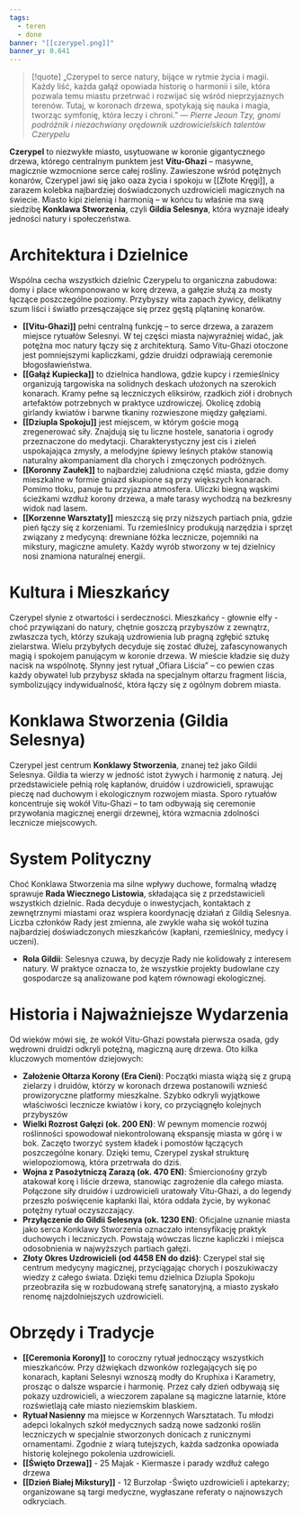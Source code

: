 ```yaml
---
tags:
  - teren
  - done
banner: "[[czerypel.png]]"
banner_y: 0.641
---
```

> [!quote] „Czerypel to serce natury, bijące w rytmie życia i magii. Każdy liść, każda gałąź opowiada historię o harmonii i sile, która pozwala temu miastu przetrwać i rozwijać się wśród nieprzyjaznych terenów. Tutaj, w koronach drzewa, spotykają się nauka i magia, tworząc symfonię, która leczy i chroni.”
>  — _Pierre Jeoun Tzy, gnomi podróżnik i niezachwiany orędownik uzdrowicielskich talentów Czerypelu_

**Czerypel** to niezwykłe miasto, usytuowane w koronie gigantycznego drzewa, którego centralnym punktem jest **Vitu-Ghazi** – masywne, magicznie wzmocnione serce całej rośliny. Zawieszone wśród potężnych konarów, Czerypel jawi się jako oaza życia i spokoju w [[Złote Kręgi]], a zarazem kolebka najbardziej doświadczonych uzdrowicieli magicznych na świecie. Miasto kipi zielenią i harmonią – w końcu tu właśnie ma swą siedzibę **Konklawa Stworzenia**, czyli **Gildia Selesnya**, która wyznaje ideały jedności natury i społeczeństwa.
# Architektura i Dzielnice
Wspólna cecha wszystkich dzielnic Czerypelu to organiczna zabudowa: domy i place wkomponowano w korę drzewa, a gałęzie służą za mosty łączące poszczególne poziomy. Przybyszy wita zapach żywicy, delikatny szum liści i światło przesączające się przez gęstą plątaninę konarów.
- **[[Vitu-Ghazi]]** pełni centralną funkcję – to serce drzewa, a zarazem miejsce rytuałów Selesnyi. W tej części miasta najwyraźniej widać, jak potężna moc natury łączy się z architekturą. Samo Vitu-Ghazi otoczone jest pomniejszymi kapliczkami, gdzie druidzi odprawiają ceremonie błogosławieństwa.
- **[[Gałąź Kupiecka]]** to dzielnica handlowa, gdzie kupcy i rzemieślnicy organizują targowiska na solidnych deskach ułożonych na szerokich konarach. Kramy pełne są leczniczych eliksirów, rzadkich ziół i drobnych artefaktów potrzebnych w praktyce uzdrowiczej. Okolicę zdobią girlandy kwiatów i barwne tkaniny rozwieszone między gałęziami.
- **[[Dziupla Spokoju]]** jest miejscem, w którym goście mogą zregenerować siły. Znajdują się tu liczne hostele, sanatoria i ogrody przeznaczone do medytacji. Charakterystyczny jest cis i zieleń uspokajająca zmysły, a melodyjne śpiewy leśnych ptaków stanowią naturalny akompaniament dla chorych i zmęczonych podróżnych.
- **[[Koronny Zaułek]]** to najbardziej zaludniona część miasta, gdzie domy mieszkalne w formie gniazd skupione są przy większych konarach. Pomimo tłoku, panuje tu przyjazna atmosfera. Uliczki biegną wąskimi ścieżkami wzdłuż korony drzewa, a małe tarasy wychodzą na bezkresny widok nad lasem.
- **[[Korzenne Warsztaty]]** mieszczą się przy niższych partiach pnia, gdzie pień łączy się z korzeniami. Tu rzemieślnicy produkują narzędzia i sprzęt związany z medycyną: drewniane łóżka lecznicze, pojemniki na mikstury, magiczne amulety. Każdy wyrób stworzony w tej dzielnicy nosi znamiona naturalnej energii.
# Kultura i Mieszkańcy
Czerypel słynie z otwartości i serdeczności. Mieszkańcy - głownie elfy - choć przywiązani do natury, chętnie goszczą przybyszów z zewnątrz, zwłaszcza tych, którzy szukają uzdrowienia lub pragną zgłębić sztukę zielarstwa. Wielu przybyłych decyduje się zostać dłużej, zafascynowanych magią i spokojem panującym w koronie drzewa.
W mieście kładzie się duży nacisk na wspólnotę. Słynny jest rytuał „Ofiara Liścia” – co pewien czas każdy obywatel lub przybysz składa na specjalnym ołtarzu fragment liścia, symbolizujący indywidualność, która łączy się z ogólnym dobrem miasta.
# Konklawa Stworzenia (Gildia Selesnya)
Czerypel jest centrum **Konklawy Stworzenia**, znanej też jako Gildii Selesnya. Gildia ta wierzy w jedność istot żywych i harmonię z naturą. Jej przedstawiciele pełnią rolę kapłanów, druidów i uzdrowicieli, sprawując pieczę nad duchowym i ekologicznym rozwojem miasta. Sporo rytuałów koncentruje się wokół Vitu-Ghazi – to tam odbywają się ceremonie przywołania magicznej energii drzewnej, która wzmacnia zdolności lecznicze miejscowych.
# System Polityczny
Choć Konklawa Stworzenia ma silne wpływy duchowe, formalną władzę sprawuje **Rada Wiecznego Listowia**, składająca się z przedstawicieli wszystkich dzielnic. Rada decyduje o inwestycjach, kontaktach z zewnętrznymi miastami oraz wspiera koordynację działań z Gildią Selesnya. Liczba członków Rady jest zmienna, ale zwykle waha się wokół tuzina najbardziej doświadczonych mieszkańców (kapłani, rzemieślnicy, medycy i uczeni).
- **Rola Gildii**: Selesnya czuwa, by decyzje Rady nie kolidowały z interesem natury. W praktyce oznacza to, że wszystkie projekty budowlane czy gospodarcze są analizowane pod kątem równowagi ekologicznej.
# Historia i Najważniejsze Wydarzenia
Od wieków mówi się, że wokół Vitu-Ghazi powstała pierwsza osada, gdy wędrowni druidzi odkryli potężną, magiczną aurę drzewa. Oto kilka kluczowych momentów dziejowych:
- **Założenie Ołtarza Korony (Era Cieni)**: Początki miasta wiążą się z grupą zielarzy i druidów, którzy w koronach drzewa postanowili wznieść prowizoryczne platformy mieszkalne. Szybko odkryli wyjątkowe właściwości lecznicze kwiatów i kory, co przyciągnęło kolejnych przybyszów
- **Wielki Rozrost Gałęzi (ok. 200 EN)**: W pewnym momencie rozwój roślinności spowodował niekontrolowaną ekspansję miasta w górę i w bok. Zaczęto tworzyć system kładek i pomostów łączących poszczególne konary. Dzięki temu, Czerypel zyskał strukturę wielopoziomową, która przetrwała do dziś.
- **Wojna z Pasożytniczą Zarazą (ok. 470 EN)**: Śmiercionośny grzyb atakował korę i liście drzewa, stanowiąc zagrożenie dla całego miasta. Połączone siły druidów i uzdrowicieli uratowały Vitu-Ghazi, a do legendy przeszło poświęcenie kapłanki Ilai, która oddała życie, by wykonać potężny rytuał oczyszczający.
- **Przyłączenie do Gildii Selesnya (ok. 1230 EN)**: Oficjalne uznanie miasta jako serca Konklawy Stworzenia oznaczało intensyfikację praktyk duchowych i leczniczych. Powstają wówczas liczne kapliczki i miejsca odosobnienia w najwyższych partiach gałęzi.
- **Złoty Okres Uzdrowicieli (od 4458 EN do dziś)**: Czerypel stał się centrum medycyny magicznej, przyciągając chorych i poszukiwaczy wiedzy z całego świata. Dzięki temu dzielnica Dziupla Spokoju przeobraziła się w rozbudowaną strefę sanatoryjną, a miasto zyskało renomę najzdolniejszych uzdrowicieli.
# Obrzędy i Tradycje
- **[[Ceremonia Korony]]** to coroczny rytuał jednoczący wszystkich mieszkańców. Przy dźwiękach dzwonków rozlegających się po konarach, kapłani Selesnyi wznoszą modły do Kruphixa i Karametry, prosząc o dalsze wsparcie i harmonię. Przez cały dzień odbywają się pokazy uzdrowicieli, a wieczorem zapalane są magiczne latarnie, które rozświetlają całe miasto nieziemskim blaskiem.
- **Rytuał Nasienny** ma miejsce w Korzennych Warsztatach. Tu młodzi adepci lokalnych szkół medycznych sadzą nowe sadzonki roślin leczniczych w specjalnie stworzonych donicach z runicznymi ornamentami. Zgodnie z wiarą tutejszych, każda sadzonka opowiada historię kolejnego pokolenia uzdrowicieli.
- **[[Święto Drzewa]]** - 25 Majak - Kiermasze i parady wzdłuż całego drzewa
- **[[Dzień Białej Mikstury]]** - 12 Burzołap -Święto uzdrowicieli i aptekarzy; organizowane są targi medyczne, wygłaszane referaty o najnowszych odkryciach.
